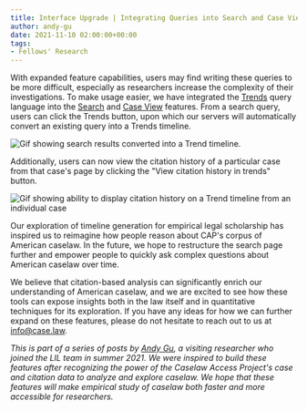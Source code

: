 ```yaml
---
title: Interface Upgrade | Integrating Queries into Search and Case View
author: andy-gu
date: 2021-11-10 02:00:00+00:00
tags:
- Fellows' Research
---
```

With expanded feature capabilities, users may find writing these queries to be more difficult, especially as researchers increase the complexity of their investigations. To make usage easier, we have integrated the [Trends](https://case.law/trends/) query language into the [Search](https://case.law/search/) and [Case View](https://cite.case.law/) features. From a search query, users can click the Trends button, upon which our servers will automatically convert an existing query into a Trends timeline.

![Gif showing search results converted into a Trend timeline.](https://lil-blog-media.s3.amazonaws.com/Post3Figure1.gif)

Additionally, users can now view the citation history of a particular case from that case's page by clicking the "View citation history in trends" button.

![Gif showing ability to display citation history on a Trend timeline from an individual case](https://lil-blog-media.s3.amazonaws.com/Post3Figure2.gif)

Our exploration of timeline generation for empirical legal scholarship has inspired us to reimagine how people reason about CAP's corpus of American caselaw. In the future, we hope to restructure the search page further and empower people to quickly ask complex questions about American caselaw over time.

We believe that citation-based analysis can significantly enrich our understanding of American caselaw, and we are excited to see how these tools can expose insights both in the law itself and in quantitative techniques for its exploration. If you have any ideas for how we can further expand on these features, please do not hesitate to reach out to us at [info@case.law](mailto:info@case.law).

*This is part of a series of posts by [Andy Gu](https://github.com/4ndygu/), a visiting researcher who joined the LIL team in summer 2021. We were inspired to build these features after recognizing the power of the Caselaw Access Project's case and citation data to analyze and explore caselaw. We hope that these features will make empirical study of caselaw both faster and more accessible for researchers.*

